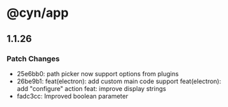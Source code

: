 # @cyn/app

## 1.1.26

### Patch Changes

- 25e6bb0: path picker now support options from plugins
- 26be9b1: feat(electron): add custom main code support
  feat(electron): add "configure" action
  feat: improve display strings
- fadc3cc: Improved boolean parameter
